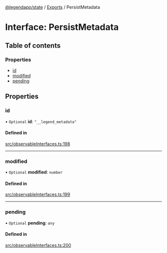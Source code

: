 [@legendapp/state](../README.md) / [Exports](../modules.md) / PersistMetadata

# Interface: PersistMetadata

## Table of contents

### Properties

- [id](PersistMetadata.md#id)
- [modified](PersistMetadata.md#modified)
- [pending](PersistMetadata.md#pending)

## Properties

### id

• `Optional` **id**: ``"__legend_metadata"``

#### Defined in

[src/observableInterfaces.ts:198](https://github.com/LegendApp/legend-state/blob/c6d45b4/src/observableInterfaces.ts#L198)

___

### modified

• `Optional` **modified**: `number`

#### Defined in

[src/observableInterfaces.ts:199](https://github.com/LegendApp/legend-state/blob/c6d45b4/src/observableInterfaces.ts#L199)

___

### pending

• `Optional` **pending**: `any`

#### Defined in

[src/observableInterfaces.ts:200](https://github.com/LegendApp/legend-state/blob/c6d45b4/src/observableInterfaces.ts#L200)
